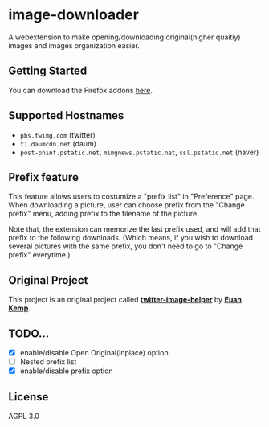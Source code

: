 # image-downloader
A webextension to make opening/downloading original(higher quaitiy) images and images organization easier.

## Getting Started
You can download the Firefox addons [here](https://addons.mozilla.org/firefox/addon/image-download-helper/).

## Supported Hostnames
- `pbs.twimg.com` (twitter)
- `t1.daumcdn.net` (daum)
- `post-phinf.pstatic.net`, `mimgnews.pstatic.net`, `ssl.pstatic.net` (naver)

## Prefix feature
This feature allows users to costumize a "prefix list" in "Preference" page.
When downloading a picture, user can choose prefix from the "Change prefix" menu, adding prefix to the filename of the picture.

Note that, the extension can memorize the last prefix used, and will add that prefix to the following downloads.
(Which means, if you wish to download several pictures with the same prefix, you don't need to go to "Change prefix" everytime.)

## Original Project
This project is an original project called [**twitter-image-helper**](https://github.com/euank/twitter-image-helper) by [**Euan Kemp**](https://github.com/euank).

## TODO...
- [X] enable/disable Open Original(inplace) option
- [ ] Nested prefix list
- [X] enable/disable prefix option

## License
AGPL 3.0

